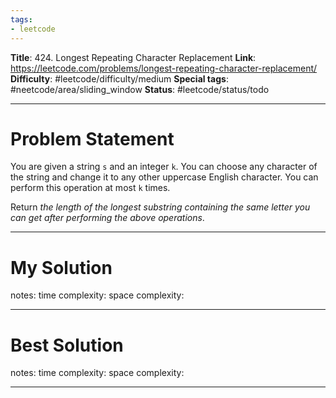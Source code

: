```yaml
---
tags:
- leetcode
---
```

**Title**: 424. Longest Repeating Character Replacement
**Link**: https://leetcode.com/problems/longest-repeating-character-replacement/
**Difficulty**: #leetcode/difficulty/medium 
**Special tags**: #neetcode/area/sliding_window 
**Status**: #leetcode/status/todo 

---
# Problem Statement

You are given a string `s` and an integer `k`. You can choose any character of the string and change it to any other uppercase English character. You can perform this operation at most `k` times.

Return _the length of the longest substring containing the same letter you can get after performing the above operations_.

---
# My Solution

notes: 
time complexity: 
space complexity: 

---
# Best Solution

notes: 
time complexity: 
space complexity: 

---

